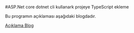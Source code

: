 #ASP.Net core dotnet cli kullanark projeye TypeScript ekleme 

Bu programın açıklaması aşağıdaki blogdadır.

[Açıklama Blog](https://blntvrdl.blogspot.com/2020/05/aspnet-core-typescript-uyuglamas-dotnet.html)
